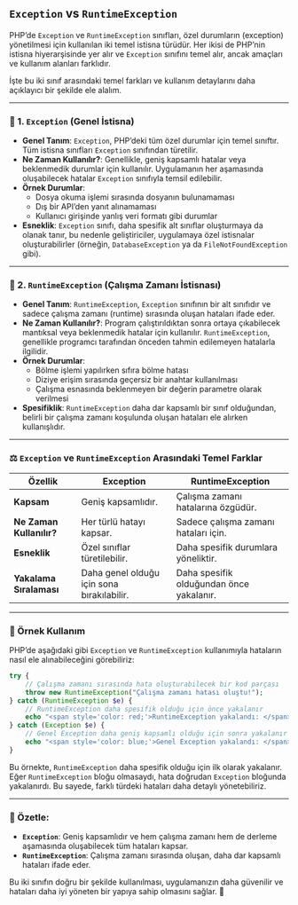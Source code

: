 
## `Exception` vs `RuntimeException`
PHP’de `Exception` ve `RuntimeException` sınıfları, özel durumların (exception) yönetilmesi için kullanılan iki temel istisna türüdür. Her ikisi de PHP’nin istisna hiyerarşisinde yer alır ve `Exception` sınıfını temel alır, ancak amaçları ve kullanım alanları farklıdır. 

İşte bu iki sınıf arasındaki temel farkları ve kullanım detaylarını daha açıklayıcı bir şekilde ele alalım.

---

### 🎯 1. `Exception` (Genel İstisna)
   - **Genel Tanım**: `Exception`, PHP’deki tüm özel durumlar için temel sınıftır. Tüm istisna sınıfları `Exception` sınıfından türetilir.
   - **Ne Zaman Kullanılır?**: Genellikle, geniş kapsamlı hatalar veya beklenmedik durumlar için kullanılır. Uygulamanın her aşamasında oluşabilecek hatalar `Exception` sınıfıyla temsil edilebilir.
   - **Örnek Durumlar**: 
      - Dosya okuma işlemi sırasında dosyanın bulunamaması
      - Dış bir API’den yanıt alınamaması
      - Kullanıcı girişinde yanlış veri formatı gibi durumlar
   - **Esneklik**: `Exception` sınıfı, daha spesifik alt sınıflar oluşturmaya da olanak tanır, bu nedenle geliştiriciler, uygulamaya özel istisnalar oluşturabilirler (örneğin, `DatabaseException` ya da `FileNotFoundException` gibi).

---

### 🚀 2. `RuntimeException` (Çalışma Zamanı İstisnası)
   - **Genel Tanım**: `RuntimeException`, `Exception` sınıfının bir alt sınıfıdır ve sadece çalışma zamanı (runtime) sırasında oluşan hataları ifade eder.
   - **Ne Zaman Kullanılır?**: Program çalıştırıldıktan sonra ortaya çıkabilecek mantıksal veya beklenmedik hatalar için kullanılır. `RuntimeException`, genellikle programcı tarafından önceden tahmin edilemeyen hatalarla ilgilidir.
   - **Örnek Durumlar**:
      - Bölme işlemi yapılırken sıfıra bölme hatası
      - Diziye erişim sırasında geçersiz bir anahtar kullanılması
      - Çalışma esnasında beklenmeyen bir değerin parametre olarak verilmesi
   - **Spesifiklik**: `RuntimeException` daha dar kapsamlı bir sınıf olduğundan, belirli bir çalışma zamanı koşulunda oluşan hataları ele alırken kullanışlıdır.

---

### ⚖️ `Exception` ve `RuntimeException` Arasındaki Temel Farklar

| Özellik                         | Exception                     | RuntimeException                     |
|---------------------------------|-------------------------------|--------------------------------------|
| **Kapsam**                      | Geniş kapsamlıdır.           | Çalışma zamanı hatalarına özgüdür.   |
| **Ne Zaman Kullanılır?**        | Her türlü hatayı kapsar.      | Sadece çalışma zamanı hataları için. |
| **Esneklik**                    | Özel sınıflar türetilebilir.  | Daha spesifik durumlara yöneliktir.  |
| **Yakalama Sıralaması**         | Daha genel olduğu için sona bırakılabilir. | Daha spesifik olduğundan önce yakalanır. |

---

### 🎉 Örnek Kullanım

PHP’de aşağıdaki gibi `Exception` ve `RuntimeException` kullanımıyla hataların nasıl ele alınabileceğini görebiliriz:

```php
try {
    // Çalışma zamanı sırasında hata oluşturabilecek bir kod parçası
    throw new RuntimeException("Çalışma zamanı hatası oluştu!");
} catch (RuntimeException $e) {
    // RuntimeException daha spesifik olduğu için önce yakalanır
    echo "<span style='color: red;'>RuntimeException yakalandı: </span>" . $e->getMessage();
} catch (Exception $e) {
    // Genel Exception daha geniş kapsamlı olduğu için sonra yakalanır
    echo "<span style='color: blue;'>Genel Exception yakalandı: </span>" . $e->getMessage();
}
```

Bu örnekte, `RuntimeException` daha spesifik olduğu için ilk olarak yakalanır. Eğer `RuntimeException` bloğu olmasaydı, hata doğrudan `Exception` bloğunda yakalanırdı. Bu sayede, farklı türdeki hataları daha detaylı yönetebiliriz.

--- 

### 🔔 Özetle:
- **`Exception`**: Geniş kapsamlıdır ve hem çalışma zamanı hem de derleme aşamasında oluşabilecek tüm hataları kapsar.
- **`RuntimeException`**: Çalışma zamanı sırasında oluşan, daha dar kapsamlı hataları ifade eder.

Bu iki sınıfın doğru bir şekilde kullanılması, uygulamanızın daha güvenilir ve hataları daha iyi yöneten bir yapıya sahip olmasını sağlar. 🎯
